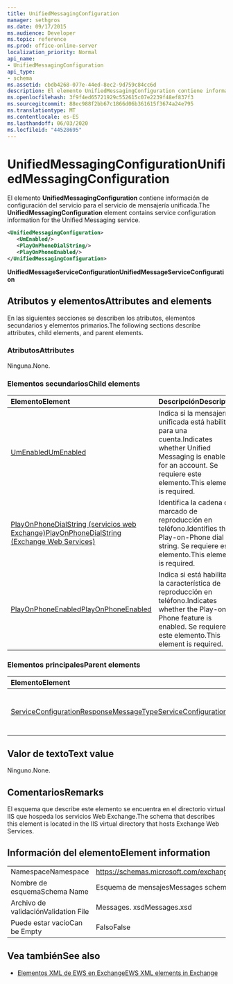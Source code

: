 ```yaml
---
title: UnifiedMessagingConfiguration
manager: sethgros
ms.date: 09/17/2015
ms.audience: Developer
ms.topic: reference
ms.prod: office-online-server
localization_priority: Normal
api_name:
- UnifiedMessagingConfiguration
api_type:
- schema
ms.assetid: cbdb4268-077e-44ed-8ec2-9d759c84cc6d
description: El elemento UnifiedMessagingConfiguration contiene información de configuración del servicio para el servicio de mensajería unificada.
ms.openlocfilehash: 3f9f4ed65721929c552615c07e2239f48ef837f3
ms.sourcegitcommit: 88ec988f2bb67c1866d06b361615f3674a24e795
ms.translationtype: MT
ms.contentlocale: es-ES
ms.lasthandoff: 06/03/2020
ms.locfileid: "44528695"
---
```

# <a name="unifiedmessagingconfiguration"></a><span data-ttu-id="25ec4-103">UnifiedMessagingConfiguration</span><span class="sxs-lookup"><span data-stu-id="25ec4-103">UnifiedMessagingConfiguration</span></span>

<span data-ttu-id="25ec4-104">El elemento **UnifiedMessagingConfiguration** contiene información de configuración del servicio para el servicio de mensajería unificada.</span><span class="sxs-lookup"><span data-stu-id="25ec4-104">The **UnifiedMessagingConfiguration** element contains service configuration information for the Unified Messaging service.</span></span> 
  
```XML
<UnifiedMessagingConfiguration>
   <UmEnabled/>
   <PlayOnPhoneDialString/>
   <PlayOnPhoneEnabled/>
</UnifiedMessagingConfiguration>
```

 <span data-ttu-id="25ec4-105">**UnifiedMessageServiceConfiguration**</span><span class="sxs-lookup"><span data-stu-id="25ec4-105">**UnifiedMessageServiceConfiguration**</span></span>
## <a name="attributes-and-elements"></a><span data-ttu-id="25ec4-106">Atributos y elementos</span><span class="sxs-lookup"><span data-stu-id="25ec4-106">Attributes and elements</span></span>

<span data-ttu-id="25ec4-107">En las siguientes secciones se describen los atributos, elementos secundarios y elementos primarios.</span><span class="sxs-lookup"><span data-stu-id="25ec4-107">The following sections describe attributes, child elements, and parent elements.</span></span>
  
### <a name="attributes"></a><span data-ttu-id="25ec4-108">Atributos</span><span class="sxs-lookup"><span data-stu-id="25ec4-108">Attributes</span></span>

<span data-ttu-id="25ec4-109">Ninguna.</span><span class="sxs-lookup"><span data-stu-id="25ec4-109">None.</span></span>
  
### <a name="child-elements"></a><span data-ttu-id="25ec4-110">Elementos secundarios</span><span class="sxs-lookup"><span data-stu-id="25ec4-110">Child elements</span></span>

|<span data-ttu-id="25ec4-111">**Elemento**</span><span class="sxs-lookup"><span data-stu-id="25ec4-111">**Element**</span></span>|<span data-ttu-id="25ec4-112">**Descripción**</span><span class="sxs-lookup"><span data-stu-id="25ec4-112">**Description**</span></span>|
|:-----|:-----|
|[<span data-ttu-id="25ec4-113">UmEnabled</span><span class="sxs-lookup"><span data-stu-id="25ec4-113">UmEnabled</span></span>](umenabled.md) <br/> |<span data-ttu-id="25ec4-114">Indica si la mensajería unificada está habilitada para una cuenta.</span><span class="sxs-lookup"><span data-stu-id="25ec4-114">Indicates whether Unified Messaging is enabled for an account.</span></span> <span data-ttu-id="25ec4-115">Se requiere este elemento.</span><span class="sxs-lookup"><span data-stu-id="25ec4-115">This element is required.</span></span>  <br/> |
|[<span data-ttu-id="25ec4-116">PlayOnPhoneDialString (servicios web Exchange)</span><span class="sxs-lookup"><span data-stu-id="25ec4-116">PlayOnPhoneDialString (Exchange Web Services)</span></span>](playonphonedialstring-exchange-web-services.md) <br/> |<span data-ttu-id="25ec4-117">Identifica la cadena de marcado de reproducción en teléfono.</span><span class="sxs-lookup"><span data-stu-id="25ec4-117">Identifies the Play-on-Phone dial string.</span></span> <span data-ttu-id="25ec4-118">Se requiere este elemento.</span><span class="sxs-lookup"><span data-stu-id="25ec4-118">This element is required.</span></span>  <br/> |
|[<span data-ttu-id="25ec4-119">PlayOnPhoneEnabled</span><span class="sxs-lookup"><span data-stu-id="25ec4-119">PlayOnPhoneEnabled</span></span>](playonphoneenabled.md) <br/> |<span data-ttu-id="25ec4-120">Indica si está habilitada la característica de reproducción en teléfono.</span><span class="sxs-lookup"><span data-stu-id="25ec4-120">Indicates whether the Play-on-Phone feature is enabled.</span></span> <span data-ttu-id="25ec4-121">Se requiere este elemento.</span><span class="sxs-lookup"><span data-stu-id="25ec4-121">This element is required.</span></span>  <br/> |
   
### <a name="parent-elements"></a><span data-ttu-id="25ec4-122">Elementos principales</span><span class="sxs-lookup"><span data-stu-id="25ec4-122">Parent elements</span></span>

|<span data-ttu-id="25ec4-123">**Elemento**</span><span class="sxs-lookup"><span data-stu-id="25ec4-123">**Element**</span></span>|<span data-ttu-id="25ec4-124">**Descripción**</span><span class="sxs-lookup"><span data-stu-id="25ec4-124">**Description**</span></span>|
|:-----|:-----|
|[<span data-ttu-id="25ec4-125">ServiceConfigurationResponseMessageType</span><span class="sxs-lookup"><span data-stu-id="25ec4-125">ServiceConfigurationResponseMessageType</span></span>](serviceconfigurationresponsemessagetype.md) <br/> |<span data-ttu-id="25ec4-126">Contiene las opciones de configuración del servicio.</span><span class="sxs-lookup"><span data-stu-id="25ec4-126">Contains service configuration settings.</span></span>  <br/> |
   
## <a name="text-value"></a><span data-ttu-id="25ec4-127">Valor de texto</span><span class="sxs-lookup"><span data-stu-id="25ec4-127">Text value</span></span>

<span data-ttu-id="25ec4-128">Ninguno.</span><span class="sxs-lookup"><span data-stu-id="25ec4-128">None.</span></span>
  
## <a name="remarks"></a><span data-ttu-id="25ec4-129">Comentarios</span><span class="sxs-lookup"><span data-stu-id="25ec4-129">Remarks</span></span>

<span data-ttu-id="25ec4-130">El esquema que describe este elemento se encuentra en el directorio virtual IIS que hospeda los servicios Web Exchange.</span><span class="sxs-lookup"><span data-stu-id="25ec4-130">The schema that describes this element is located in the IIS virtual directory that hosts Exchange Web Services.</span></span>
  
## <a name="element-information"></a><span data-ttu-id="25ec4-131">Información del elemento</span><span class="sxs-lookup"><span data-stu-id="25ec4-131">Element information</span></span>

|||
|:-----|:-----|
|<span data-ttu-id="25ec4-132">Namespace</span><span class="sxs-lookup"><span data-stu-id="25ec4-132">Namespace</span></span>  <br/> |https://schemas.microsoft.com/exchange/services/2006/messages  <br/> |
|<span data-ttu-id="25ec4-133">Nombre de esquema</span><span class="sxs-lookup"><span data-stu-id="25ec4-133">Schema Name</span></span>  <br/> |<span data-ttu-id="25ec4-134">Esquema de mensajes</span><span class="sxs-lookup"><span data-stu-id="25ec4-134">Messages schema</span></span>  <br/> |
|<span data-ttu-id="25ec4-135">Archivo de validación</span><span class="sxs-lookup"><span data-stu-id="25ec4-135">Validation File</span></span>  <br/> |<span data-ttu-id="25ec4-136">Messages. xsd</span><span class="sxs-lookup"><span data-stu-id="25ec4-136">Messages.xsd</span></span>  <br/> |
|<span data-ttu-id="25ec4-137">Puede estar vacío</span><span class="sxs-lookup"><span data-stu-id="25ec4-137">Can be Empty</span></span>  <br/> |<span data-ttu-id="25ec4-138">Falso</span><span class="sxs-lookup"><span data-stu-id="25ec4-138">False</span></span>  <br/> |
   
## <a name="see-also"></a><span data-ttu-id="25ec4-139">Vea también</span><span class="sxs-lookup"><span data-stu-id="25ec4-139">See also</span></span>



- [<span data-ttu-id="25ec4-140">Elementos XML de EWS en Exchange</span><span class="sxs-lookup"><span data-stu-id="25ec4-140">EWS XML elements in Exchange</span></span>](ews-xml-elements-in-exchange.md)

